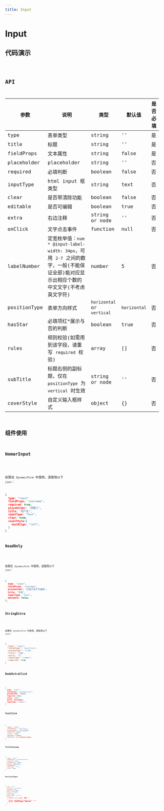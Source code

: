 ```yaml
---
title: Input
---
```


# Input

## 代码演示

<code src="./demo/index.tsx" />

## API

| 参数         | 说明                                                                                                                                  | 类型                       | 默认值       | 是否必填 |
| ------------ | ------------------------------------------------------------------------------------------------------------------------------------- | -------------------------- | ------------ | -------- |
| type         | 表单类型                                                                                                                              | string                     | ''           | 是       |
| title        | 标题                                                                                                                                  | string                     | ''           | 是       |
| fieldProps   | 文本属性                                                                                                                              | string                     | false        | 是       |
| placeholder  | placeholder                                                                                                                           | string                     | ''           | 否       |
| required     | 必填判断                                                                                                                              | boolean                    | false        | 否       |
| inputType    | html input 框类型                                                                                                                     | string                     | text         | 否       |
| clear        | 是否带清除功能                                                                                                                        | boolean                    | false        | 否       |
| editable     | 是否可编辑                                                                                                                            | boolean                    | true         | 否       |
| extra        | 右边注释                                                                                                                              | string or node             | ''           | 否       |
| onClick      | 文字点击事件                                                                                                                          | function                   | null         | 否       |
| labelNumber  | 定宽枚举值：`num * @input-label-width: 34px`，可用 `2-7` 之间的数字，一般(不能保证全部)能对应显示出相应个数的中文文字(不考虑英文字符) | number                     | 5            | 否       |
| positionType | 表单方向样式                                                                                                                          | `horizontal` or `vertical` | `horizontal` | 否       |
| hasStar      | 必填项红\*展示与否的判断                                                                                                              | boolean                    | true         | 否       |
| rules        | 规则校验(如需用到该字段，请重写 `required` 校验)                                                                                      | array                      | []           | 否       |
| subTitle     | 标题右侧的副标题，仅在 `positionType` 为 `vertical` 时生效                                                                            | string or node             | ''           | 否       |
| coverStyle   | 自定义输入框样式                                                                                                                      | object                     | {}           | 否       |

## 组件使用

### NomarInput

<code src="./demo/nomarInput.tsx" />

如需在 `DynamicForm` 中使用，请使用以下 `json`：

```json
{
  type: "input"
  fieldProps: "username",
  required: true,
  placeholder: "请输入",
  title: "用户名",
  inputType: "text",
  clear: true,
  coverStyle:{
    textAlign: "left",
  }
}
```

### ReadOnly

<code src="./demo/readOnly.tsx" />

如需在 `DynamicForm` 中使用，请使用以下 `json`：

```json
{
  type: "input",
  fieldProps: "userAge",
  placeholder: "这里只读不可编辑",
  title: "年龄",
  inputType: "text",
  editable: false,
},
```

### StringExtra

<code src="./demo/stringExtra.tsx" />

如需在 `DynamicForm` 中使用，请使用以下 `json`：

```json
{
  "type": "input",
  "fieldProps": "userClick",
  "placeholder": "0.00",
  "title": "价格",
  "extra": "¥",
  "inputType": "number",
  "required": true
}
```

### NodeExtraClick

<code src="./demo/nodeExtraClick.tsx" />

```json
{
  type: "input",
  fieldProps: "userPosition",
  placeholder: "请定位",
  required: true,
  title: "定位",
  extra: extraImg()
  inputType: "number",
}
```

### TextClick

<code src="./demo/textClick.tsx" />

```json
{
  "type": "input",
  "fieldProps": "userTitle",
  "placeholder": "存在点击事件",
  "required": true,
  "title": "标题",
  "editable": false,
  "onClick": e => console.log(e)
}
```

### TitleTooLong

<code src="./demo/titleTooLong.tsx" />

```json
{
  "type": "input",
  "fieldProps": "usernameTooLong",
  "required": true,
  "placeholder": "请输入",
  "title": "标题名称过长",
  "labelNumber": 7,
  "inputType": "text",
  "clear": true
}
```

### VerticalInput

<code src="./demo/verticalInput.tsx" />

```json
{
  "type": "input",
  "fieldProps": "cardNumber",
  "required": true,
  "placeholder": "请输入",
  "title": "身份证号码",
  "inputType": "text",
  "clear": true,
  "positionType": "vertical",
  "rules": [
    { required: true, message: `请输入` },
    {
      pattern: new RegExp(/^[0-9a-zA-Z_]{1,}$/, 'g'),
      message: '名称只允许包含数字、字母和下划线',
    },
  ],
}
```
